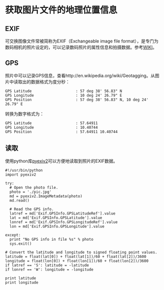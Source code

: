 # 获取图片文件的地理位置信息

## EXIF

可交换图像文件常被简称为EXIF（Exchangeable image file format），是专门为数码相机的照片设定的，可以记录数码照片的属性信息和拍摄数据。参考[WIKI](http://zh.wikipedia.org/wiki/EXIF)。

## GPS

照片中可以记录GPS信息，查看http://en.wikipedia.org/wiki/Geotagging。从图片中读取出的数据格式为度分秒：

	GPS Latitude                    : 57 deg 38' 56.83" N
	GPS Longitude                   : 10 deg 24' 26.79" E
	GPS Position                    : 57 deg 38' 56.83" N, 10 deg 24' 26.79" E

转换为数字格式为：

	GPS Latitude                    : 57.64911
	GPS Longitude                   : 10.40744
	GPS Position                    : 57.64911 10.40744

## 读取

使用python库[pyexiv2](http://tilloy.net/dev/pyexiv2/overview.html)可以方便地读取到照片的EXIF数据。

	#!/usr/bin/python
	import pyexiv2
	
	try:
	  # Open the photo file.
	  photo = './pic.jpg'
	  md = pyexiv2.ImageMetadata(photo)
	  md.read()
	
	  # Read the GPS info.
	  latref = md['Exif.GPSInfo.GPSLatitudeRef'].value
	  lat = md['Exif.GPSInfo.GPSLatitude'].value
	  lonref = md['Exif.GPSInfo.GPSLongitudeRef'].value
	  lon = md['Exif.GPSInfo.GPSLongitude'].value
	
	except:
	  print "No GPS info in file %s" % photo
	  sys.exit()
	
	# Convert the latitude and longitude to signed floating point values.
	latitude = float(lat[0]) + float(lat[1])/60 + float(lat[2])/3600
	longitude = float(lon[0]) + float(lon[1])/60 + float(lon[2])/3600
	if latref == 'S': latitude = -latitude
	if lonref == 'W': longitude = -longitude
	
	print latitude
	print longitude